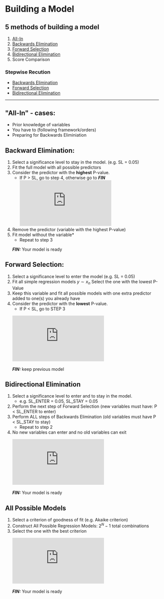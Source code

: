 # **Building a Model**

## **5 methods of building a model**

1. [All-In](#%22all-in%22---cases)
2. [Backwards Elimination](#backward-elimination)
3. [Forward Selection](#forward-selection)
4. [Bidirectional Elimination](#bidirectional-elimination)
5. Score Comparison

### Stepwise Recution

- [Backwards Elimination](#backward-elimination)
- [Forward Selection](#forward-selection)
- [Bidirectional Elimination](#bidirectional-elimination)

----------

## **"All-In" - cases:**

- Prior knowledge of variables
- You have to (following framework/orders)
- Preparing for Backwards Eliminiation

## **Backward Elimination:**

1. Select a significance level to stay in the model. (e.g. SL = 0.05)
2. Fit the full model with all possible predictors
3. Consider the predictor with the **highest** P-value.
    - If P > SL, go to step 4, otherwise go to ***FIN*** ![alt](https://latex.codecogs.com/gif.latex?%5Cdownarrow)
4. Remove the predictor (variable with the highest P-value)
5. Fit model without the variable*
    - Repeat to step 3

&nbsp;&nbsp;&nbsp;&nbsp;&nbsp;&nbsp;***FIN:*** Your model is ready

## **Forward Selection:**

1. Select a significance level to enter the model (e.g. SL = 0.05)
2. Fit all simple regression models $y \sim x_n$ Select the one with the lowest P-Value
3. Keep this variable and fit all possible models with one extra predictor added to one(s) you already have
4. Consider the predictor with the **lowest** P-value.
   - If P < SL, go to STEP 3

&nbsp;&nbsp;&nbsp;&nbsp;&nbsp;&nbsp;![alt](https://latex.codecogs.com/gif.latex?%5Cdownarrow)

&nbsp;&nbsp;&nbsp;&nbsp;&nbsp;&nbsp;***FIN:*** keep previous model

## **Bidirectional Elimination**

1. Select a significance level to enter and to stay in the model.
    - e.g. SL_ENTER = 0.05, SL_STAY = 0.05
2. Perform the next step of Forward Selection (new variables must have: P < SL_ENTER to enter)
3. Perform ALL steps of Backwards Elimination (old variables must have P < SL_STAY to stay)
   - Repeat to step 2
4. No new variables can enter and no old variables can exit

&nbsp;&nbsp;&nbsp;&nbsp;&nbsp;&nbsp;![alt](https://latex.codecogs.com/gif.latex?%5Cdownarrow)

&nbsp;&nbsp;&nbsp;&nbsp;&nbsp;&nbsp;***FIN:*** Your model is ready

## **All Possible Models**

1. Select a criterion of goodness of fit (e.g. Akaike criterion)
2. Construct All Possible Regression Models: $2^N-1$ total combinations
3. Select the one with the best criterion

&nbsp;&nbsp;&nbsp;&nbsp;&nbsp;&nbsp;![alt](https://latex.codecogs.com/gif.latex?%5Cdownarrow)

&nbsp;&nbsp;&nbsp;&nbsp;&nbsp;&nbsp;***FIN:*** Your model is ready
